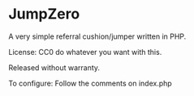 # JumpZero
A very simple referral cushion/jumper written in PHP.

License: CC0
do whatever you want with this.

Released without warranty.

To configure: Follow the comments on index.php
